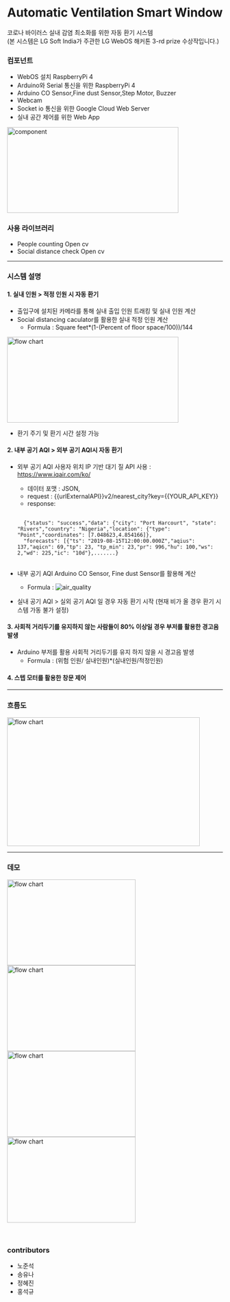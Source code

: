 Automatic Ventilation Smart Window
===================================
코로나 바이러스 실내 감염 최소화를 위한 자동 환기 시스템    
(본 시스템은 LG Soft India가 주관한 LG WebOS 해커톤 3-rd prize 수상작입니다.)

### 컴포넌트
+ WebOS 설치 RaspberryPi 4
+ Arduino와 Serial 통신을 위한 RaspberryPi 4
+ Arduino CO Sensor,Fine dust Sensor,Step Motor, Buzzer
+ Webcam 
+ Socket io 통신을 위한 Google Cloud Web Server
+ 실내 공간 제어를 위한 Web App     

<img src="https://user-images.githubusercontent.com/58390757/99180781-9a15c000-276c-11eb-95ee-dfc48127e33a.PNG" width="400px" height="200px" title="" alt="component"></img><br/>

### 사용 라이브러리
+ People counting Open cv
+ Social distance check Open cv

<hr/>

### 시스템 설명
#### 1. 실내 인원 > 적정 인원 시 자동 환기     
- 출입구에 설치된 카메라를 통해 실내 출입 인원 트래킹 및 실내 인원 계산
- Social distancing caculator를 활용한 실내 적정 인원 계산
    - Formula : Square feet*(1-(Percent of floor space/100))/144    
    
<img src="https://user-images.githubusercontent.com/58390757/99181081-7b64f880-276f-11eb-8b27-4d43857404cb.PNG" width="400px" height="200px" title="" alt="flow chart"></img>
<br/>

- 환기 주기 및 환기 시간 설정 가능

#### 2. 내부 공기 AQI > 외부 공기 AQI시 자동 환기
+ 외부 공기 AQI 사용자 위치 IP 기반 대기 질 API 사용 : <https://www.iqair.com/ko/>
    + 데이터 포맷 : JSON,
    + request : {{urlExternalAPI}}v2/nearest_city?key={{YOUR_API_KEY}}
    + response:
    <pre>
    <code>
    {"status": "success","data": {"city": "Port Harcourt", "state": "Rivers","country": "Nigeria","location": {"type": "Point","coordinates": [7.048623,4.854166]},
    "forecasts": [{"ts": "2019-08-15T12:00:00.000Z","aqius": 137,"aqicn": 69,"tp": 23, "tp_min": 23,"pr": 996,"hu": 100,"ws": 2,"wd": 225,"ic": "10d"},.......}</code>
   </pre>
   
+ 내부 공기 AQI Arduino CO Sensor, Fine dust Sensor를 활용해 계산
    + Formula : ![air_quality](https://user-images.githubusercontent.com/58390757/99180432-9e8ca980-2769-11eb-9043-d5f195a83f3a.PNG)
+ 실내 공기 AQI > 실외 공기 AQI 일 경우 자동 환기 시작 (현재 비가 올 경우 환기 시스템 가동 불가 설정)

#### 3. 사회적 거리두기를 유지하지 않는 사람들이 80% 이상일 경우 부저를 활용한 경고음 발생
+ Arduino 부저를 활용 사회적 거리두기를 유지 하지 않을 시 경고음 발생
    + Formula : (위험 인원/ 실내인원)*(실내인원/적정인원)

#### 4. 스텝 모터를 활용한 창문 제어
<hr/>    

### 흐름도
<img src="https://user-images.githubusercontent.com/58390757/99180657-6be3b080-276b-11eb-812b-68fceb17aa1f.png" width="450px" height="300px" title="" alt="flow chart"></img><br/>

<hr/>

### 데모
<img src="https://user-images.githubusercontent.com/58390757/99180955-2a083980-276e-11eb-80d9-0cd0caf518dc.PNG" width="300px" height="200px" title="" alt="flow chart"></img>
<img src="https://user-images.githubusercontent.com/58390757/99180838-10b2bd80-276d-11eb-9a5e-7f89393abc9d.PNG" width="300px" height="200px" title="" alt="flow chart"></img>
<br/>
<img src="https://user-images.githubusercontent.com/58390757/99180958-312f4780-276e-11eb-9c0c-d8a95522afdd.PNG" width="300px" height="200px" title="" alt="flow chart"></img>
<img src="https://user-images.githubusercontent.com/58390757/99180882-8b7bd880-276d-11eb-8503-78d31e8b99c0.PNG" width="300px" height="200px" title="" alt="flow chart"></img><br/>

<br>

### contributors
- 노준석
- 송유나
- 정혜진
- 홍석규